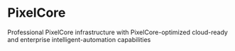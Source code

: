 # PixelCore
Professional PixelCore infrastructure with PixelCore-optimized cloud-ready and enterprise intelligent-automation capabilities

